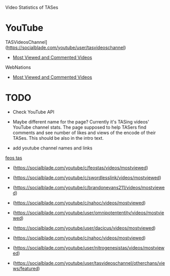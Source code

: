 Video Statistics of TASes

# YouTube

TASVideosChannel](https://socialblade.com/youtube/user/tasvideoschannel)

- [Most Viewed and Commented Videos](https://socialblade.com/youtube/user/tasvideoschannel/videos/mostviewed)

WebNations
- [Most Viewed and Commented Videos](https://socialblade.com/youtube/c/webnations/videos/mostviewed)

# TODO
- Check YouTube API

- Maybe different name for the page? Currently it's TASing videos' YouTube channel stats. The page supposed to help TASers find comments and see number of likes and views of the encode of their TASes. This should be also in the intro text.

- add youtube channel names and links

[feos tas](https://www.youtube.com/channel/UCTpiOTdYWl_oOzC3ZPYsu8A)

- (https://socialblade.com/youtube/c/feostas/videos/mostviewed)

- (https://socialblade.com/youtube/c/swordlesslink/videos/mostviewed)

- (https://socialblade.com/youtube/c/brandonevans211/videos/mostviewed)

- (https://socialblade.com/youtube/c/nahoc/videos/mostviewed)

- (https://socialblade.com/youtube/user/omnipotententity/videos/mostviewed)

- (https://socialblade.com/youtube/user/dacicus/videos/mostviewed)

- (https://socialblade.com/youtube/c/nahoc/videos/mostviewed)

- (https://socialblade.com/youtube/user/nitrogenesistas/videos/mostviewed)

- (https://socialblade.com/youtube/user/tasvideoschannel/otherchans/views/featured)
